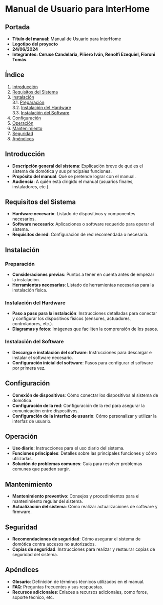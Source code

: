 # Manual de Usuario para InterHome

## Portada
- **Título del manual**: Manual de Usuario para InterHome
- **Logotipo del proyecto**
- **24/06/2024**
- **Integrantes: Ceruse Candelaria, Piñero Iván, Renolfi Ezequiel, Fioroni Tomás**

## Índice
1. [Introducción](#id1)
2. [Requisitos del Sistema](#id2)
3. [Instalación](#id3)  
  3.1. [Preparación](#id4)  
  3.2. [Instalación del Hardware](#id5)  
  3.3. [Instalación del Software](#id6)  
4. [Configuración](#id7)
5. [Operación](#id8)
6. [Mantenimiento](#id9)
7. [Seguridad](#id10)
8. [Apéndices](#id11)


## Introducción<a name="id1"></a>
- **Descripción general del sistema**: Explicación breve de qué es el sistema de domótica y sus principales funciones.
- **Propósito del manual**: Qué se pretende lograr con el manual.
- **Audiencia**: A quién está dirigido el manual (usuarios finales, instaladores, etc.).

## Requisitos del Sistema<a name="id2"></a>
- **Hardware necesario**: Listado de dispositivos y componentes necesarios.
- **Software necesario**: Aplicaciones o software requerido para operar el sistema.
- **Requisitos de red**: Configuración de red recomendada o necesaria.

## Instalación<a name="id3"></a>

### Preparación<a name="id4"></a>
- **Consideraciones previas**: Puntos a tener en cuenta antes de empezar la instalación.
- **Herramientas necesarias**: Listado de herramientas necesarias para la instalación física.

### Instalación del Hardware<a name="id5"></a>
- **Paso a paso para la instalación**: Instrucciones detalladas para conectar y configurar los dispositivos físicos (sensores, actuadores, controladores, etc.).
- **Diagramas y fotos**: Imágenes que faciliten la comprensión de los pasos.

### Instalación del Software<a name="id6"></a>
- **Descarga e instalación del software**: Instrucciones para descargar e instalar el software necesario.
- **Configuración inicial del software**: Pasos para configurar el software por primera vez.

## Configuración<a name="id7"></a>
- **Conexión de dispositivos**: Cómo conectar los dispositivos al sistema de domótica.
- **Configuración de la red**: Configuración de la red para asegurar la comunicación entre dispositivos.
- **Configuración de la interfaz de usuario**: Cómo personalizar y utilizar la interfaz de usuario.

## Operación<a name="id8"></a>
- **Uso diario**: Instrucciones para el uso diario del sistema.
- **Funciones principales**: Detalles sobre las principales funciones y cómo utilizarlas.
- **Solución de problemas comunes**: Guía para resolver problemas comunes que pueden surgir.

## Mantenimiento<a name="id9"></a>
- **Mantenimiento preventivo**: Consejos y procedimientos para el mantenimiento regular del sistema.
- **Actualización del sistema**: Cómo realizar actualizaciones de software y firmware.

## Seguridad<a name="id10"></a>
- **Recomendaciones de seguridad**: Cómo asegurar el sistema de domótica contra accesos no autorizados.
- **Copias de seguridad**: Instrucciones para realizar y restaurar copias de seguridad del sistema.

## Apéndices<a name="id11"></a>
- **Glosario**: Definición de términos técnicos utilizados en el manual.
- **FAQ**: Preguntas frecuentes y sus respuestas.
- **Recursos adicionales**: Enlaces a recursos adicionales, como foros, soporte técnico, etc.

